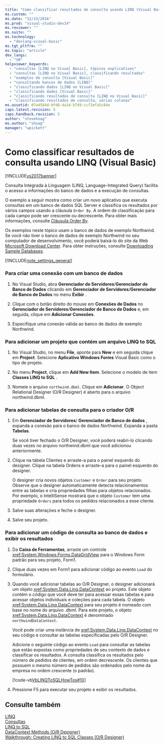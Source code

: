 ```yaml
---
title: "Como classificar resultados de consulta usando LINQ (Visual Basic) | Microsoft Docs"
ms.custom: ""
ms.date: "12/15/2016"
ms.prod: "visual-studio-dev14"
ms.reviewer: ""
ms.suite: ""
ms.technology: 
  - "devlang-visual-basic"
ms.tgt_pltfrm: ""
ms.topic: "article"
dev_langs: 
  - "VB"
helpviewer_keywords: 
  - "consultas [LINQ no Visual Basic], tópicos explicativos"
  - "consultas [LINQ no Visual Basic], classificando resultados"
  - "exemplos de consulta [Visual Basic]"
  - "consultando bancos de dados [LINQ]"
  - "classificando dados [LINQ no Visual Basic]"
  - "classificando dados [Visual Basic]"
  - "classificando resultados de consulta [LINQ no Visual Basic]"
  - "classificando resultados de consulta, várias colunas"
ms.assetid: 07a4584d-9fd8-4a1d-b7d9-ccf2efa5c84e
caps.latest.revision: 5
caps.handback.revision: 5
author: "stevehoag"
ms.author: "shoag"
manager: "wpickett"
---
```

# Como classificar resultados de consulta usando LINQ (Visual Basic)
[!INCLUDE[vs2017banner](../../../../csharp/includes/vs2017banner.md)]

Consulta Integrada à Linguagem \(LINQ, Language\-Integrated Query\) facilita o acesso a informações do banco de dados e a execução de consultas.  
  
 O exemplo a seguir mostra como criar um novo aplicativo que executa consultas em um banco de dados SQL Server e classifica os resultados por vários campos usando a cláusula `Order By`.  A ordem de classificação para cada campo pode ser crescente ou decrescente.  Para obter mais informações, consulte [Cláusula Order By](../../../../visual-basic/language-reference/queries/order-by-clause.md).  
  
 Os exemplos neste tópico usam o banco de dados de exemplo Northwind.  Se você não tiver o banco de dados de exemplo Northwind no seu computador de desenvolvimento, você poderá baixá\-lo do site da Web [Microsoft Download Center](http://go.microsoft.com/fwlink/?LinkID=98088).  Para obter instruções, consulte [Downloading Sample Databases](../Topic/Downloading%20Sample%20Databases.md).  
  
 [!INCLUDE[note_settings_general](../../../../csharp/language-reference/compiler-messages/includes/note_settings_general_md.md)]  
  
### Para criar uma conexão com um banco de dados  
  
1.  No Visual Studio, abra **Gerenciador de Servidores**\/**Gerenciador de Banco de Dados** clicando em **Gerenciador de Servidores**\/**Gerenciador de Banco de Dados** no menu **Exibir** .  
  
2.  Clique com o botão direito do mouse em **Conexões de Dados** no  **Gerenciador de Servidores**\/**Gerenciador de Banco de Dados** e, em seguida, clique em **Adicionar Conexões**.  
  
3.  Especifique uma conexão válida ao banco de dados de exemplo Northwind.  
  
### Para adicionar um projeto que contém um arquivo LINQ to SQL  
  
1.  No Visual Studio, no menu **File**, aponte para **New** e em seguida clique em **Project**.  Selecione **Aplicativo Windows Forms** Visual Basic como o tipo de projeto.  
  
2.  No menu **Project**, clique em **Add New Item**.  Selecione o modelo de item **Classes LINQ to SQL** .  
  
3.  Nomeie o arquivo `northwind.dbml`.  Clique em **Adicionar**.  O Object Relational Designer \(O\/R Designer\) é aberto para o arquivo northwind.dbml.  
  
### Para adicionar tabelas de consulta para o criador O\/R  
  
1.  Em **Gerenciador de Servidores**\/ **Gerenciador de Banco de dados** , expanda a conexão para o banco de dados Northwind.  Expanda a pasta **Tabelas**.  
  
     Se você tiver fechado o O\/R Designer, você poderá reabri\-lo clicando duas vezes no arquivo northwind.dbml que você adicionou anteriormente.  
  
2.  Clique na tabela Clientes e arraste\-a para o painel esquerdo do designer.  Clique na tabela Ordens e arraste\-a para o painel esquerdo do designer.  
  
     O designer cria novos objetos `Customer` e `Order` para seu projeto.  Observe que o designer automaticamente detecta relacionamentos entre as tabelas e cria propriedades filhas para objetos relacionados.  Por exemplo, o IntelliSense mostrará que o objeto `Customer` tem uma propriedade `Orders` para todos os pedidos relacionados a esse cliente.  
  
3.  Salve suas alterações e feche o designer.  
  
4.  Salve seu projeto.  
  
### Para adicionar um código de consulta ao banco de dados e exibir os resultados  
  
1.  Da **Caixa de Ferramentas**, arraste um controle <xref:System.Windows.Forms.DataGridView> para o Windows Form padrão para seu projeto, Form1.  
  
2.  Clique duas vezes em Form1 para adicionar código ao evento `Load` do formulário.  
  
3.  Quando você adicionar tabelas ao O\/R Designer, o designer adicionará um objeto <xref:System.Data.Linq.DataContext> ao projeto.  Este objeto contém o código que você deve ter para acessar essas tabelas e para acessar objetos individuais e coleções para cada tabela.  O objeto <xref:System.Data.Linq.DataContext> para seu projeto é nomeado com base no nome do arquivo .dbml.  Para este projeto, o objeto <xref:System.Data.Linq.DataContext> é denominado `northwindDataContext`.  
  
     Você pode criar uma instância de <xref:System.Data.Linq.DataContext> no seu código e consultar as tabelas especificadas pelo O\/R Designer.  
  
     Adicione o seguinte código ao evento `Load` para consultar as tabelas que estão expostas como propriedades de seu contexto de dados e classificar os resultados.  A consulta classifica os resultados pelo número de pedidos de clientes, em ordem decrescente.  Os clientes que possuem o mesmo número de pedidos são ordenados pelo nome da empresa no ordem crescente \(o padrão\).  
  
     [!code-vb[VbLINQToSQLHowTos#10](../../../../visual-basic/programming-guide/language-features/linq/codesnippet/VisualBasic/how-to-sort-query-results-by-using-linq_1.vb)]  
  
4.  Pressione F5 para executar seu projeto e exibir os resultados.  
  
## Consulte também  
 [LINQ](../../../../visual-basic/programming-guide/language-features/linq/index.md)   
 [Consultas](../../../../visual-basic/language-reference/queries/queries.md)   
 [LINQ to SQL](../Topic/LINQ%20to%20SQL.md)   
 [DataContext Methods \(O\/R Designer\)](/visual-studio/data-tools/datacontext-methods-o-r-designer)   
 [Walkthrough: Creating LINQ to SQL Classes \(O\/R Designer\)](../Topic/Walkthrough:%20Creating%20LINQ%20to%20SQL%20Classes%20\(O-R%20Designer\).md)